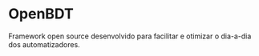 # OpenBDT
Framework open source desenvolvido para facilitar e otimizar o dia-a-dia dos automatizadores. 
